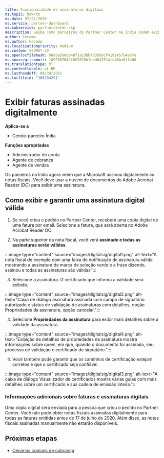 ```yaml
---
title: Funcionalidade de assinaturas digitais
ms.topic: how-to
ms.date: 07/21/2020
ms.service: partner-dashboard
ms.subservice: partnercenter-csp
description: Saiba como parceiros do Partner Center na Índia podem exibir faturas assinadas digitalmente e receber cópias digitais de notas fiscais para pedidos criados no Partner Center.
author: keramp
ms.author: keramp
ms.localizationpriority: medium
ms.custom: SEOMAY.20
ms.openlocfilehash: b0d8a560c048f1a1dbb783560cf419145754a6fe
ms.sourcegitcommit: 1899307642f057070b1bdd647594fc46ba61fb08
ms.translationtype: MT
ms.contentlocale: pt-BR
ms.lasthandoff: 04/30/2021
ms.locfileid: "108284291"
---
```

# <a name="view-digitally-signed-invoices"></a>Exibir faturas assinadas digitalmente

**Aplica-se a**

- Centro-parceiro Índia

**Funções apropriadas**

- Administrador de conta
- Agente de cobrança
- Agente de vendas

Os parceiros na Índia agora veem que a Microsoft assinou digitalmente as notas fiscais. Você deve usar a nuvem de documentos do Adobe Acrobat Reader (DC) para exibir uma assinatura.

## <a name="how-to-view-and-insure-a-valid-digital-signature"></a>Como exibir e garantir uma assinatura digital válida


1. Se você criou o pedido no Partner Center, receberá uma cópia digital de uma fatura por email. Selecione a fatura, que será aberta no Adobe Acrobat Reader DC.


2. Na parte superior da nota fiscal, você verá **assinado e todas as assinaturas serão válidas**.
 
 :::image type="content" source="images/digitalsig/digital1.png" alt-text="A nota fiscal de exemplo com uma faixa de notificação de assinatura válida mostrando a assinatura de marca de seleção verde e a frase dizendo, assinou e todas as assinaturas são válidas":::

3. Selecione a assinatura. O certificado que informa a validade será exibido.

:::image type="content" source="images/digitalsig/digital2.png" alt-text="Caixa de diálogo assinatura assinada com campo de signatário autorizado e status de validação de assinaturas com detalhes, opção Propriedades da assinatura, opção cancelar."::: 

4. Selecione **Propriedades da assinatura** para exibir mais detalhes sobre a validade da assinatura.

:::image type="content" source="images/digitalsig/digital4.png" alt-text="Exibição de detalhes de propriedades de assinatura mostra informações sobre quem, em que, quando o documento foi assinado, seu processo de validação e certificado do signatário."::: 

4. Você também pode garantir que os caminhos de certificação estejam corretos e que o certificado seja confiável.

 :::image type="content" source="images/digitalsig/digital3.png" alt-text="A caixa de diálogo Visualizador de certificados mostra várias guias com mais detalhes sobre um certificado e sua cadeia de emissão inteira.":::

### <a name="additional-information-on-invoices-and-digital-signatures"></a>Informações adicionais sobre faturas e assinaturas digitais

Uma cópia digital será enviada para a pessoa que criou o pedido no Partner Center. Você não pode obter notas fiscais assinadas digitalmente para todas as faturas emitidas antes de 17 de julho de 2020. Além disso, as notas fiscais assinadas manualmente não estarão disponíveis.

## <a name="next-steps"></a>Próximas etapas

- [Cenários comuns de cobrança](common-billing-scenarios.md)